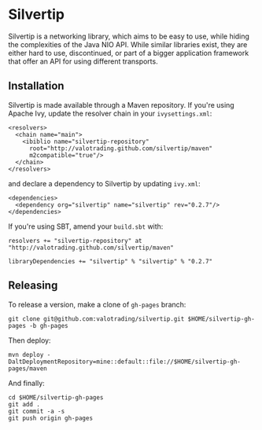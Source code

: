 Silvertip
=========

Silvertip is a networking library, which aims to be easy to use, while hiding
the complexities of the Java NIO API. While similar libraries exist, they are
either hard to use, discontinued, or part of a bigger application framework
that offer an API for using different transports.

Installation
------------

Silvertip is made available through a Maven repository. If you're using Apache
Ivy, update the resolver chain in your `ivysettings.xml`:

    <resolvers>
      <chain name="main">
        <ibiblio name="silvertip-repository"
          root="http://valotrading.github.com/silvertip/maven"
          m2compatible="true"/>
      </chain>
    </resolvers>

and declare a dependency to Silvertip by updating `ivy.xml`:

    <dependencies>
      <dependency org="silvertip" name="silvertip" rev="0.2.7"/>
    </dependencies>

If you're using SBT, amend your `build.sbt` with:

    resolvers += "silvertip-repository" at "http://valotrading.github.com/silvertip/maven"

    libraryDependencies += "silvertip" % "silvertip" % "0.2.7"

Releasing
---------

To release a version, make a clone of `gh-pages` branch:

    git clone git@github.com:valotrading/silvertip.git $HOME/silvertip-gh-pages -b gh-pages

Then deploy:

    mvn deploy -DaltDeploymentRepository=mine::default::file://$HOME/silvertip-gh-pages/maven

And finally:
 
    cd $HOME/silvertip-gh-pages
    git add .
    git commit -a -s
    git push origin gh-pages
